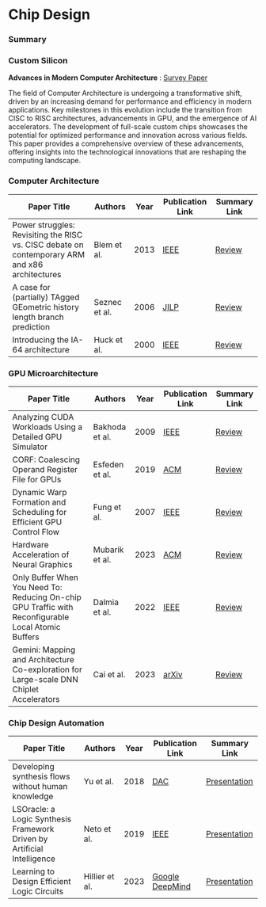 # Chip Design

### Summary

### Custom Silicon
**Advances in Modern Computer Architecture** : 
[Survey Paper](./Review_CustomSi.pdf)

The field of Computer Architecture is undergoing a transformative shift, driven by an increasing demand for performance and efficiency in modern applications. Key milestones in this evolution include the transition from CISC to RISC architectures, advancements in GPU, and the emergence of AI accelerators. The development of full-scale custom chips showcases the potential for optimized performance and innovation across various fields. This paper provides a comprehensive overview of these advancements, offering insights into the technological innovations that are reshaping the computing landscape. 

### Computer Architecture
| Paper Title                                       | Authors          | Year | Publication Link                            | Summary Link |
|---------------------------------------------------|------------------|------|---------------------------------------------|----|
| Power struggles: Revisiting the RISC vs. CISC debate on contemporary ARM and x86 architectures | Blem et al. | 2013 | [IEEE](https://ieeexplore.ieee.org/document/6522302) | [Review](./CompArch/Power_Struggles.md) |
| A case for (partially) TAgged GEometric history length branch prediction | Seznec et al. | 2006 | [JILP](https://jilp.org/vol8/v8paper1.pdf) | [Review](./CompArch/TAGE.md) |
| Introducing the IA-64 architecture | Huck et al. | 2000 | [IEEE](https://ieeexplore.ieee.org/document/877947) | [Review](./CompArch/IA-64.md) |

### GPU Microarchitecture
| Paper Title                                       | Authors          | Year | Publication Link                            | Summary Link |
|---------------------------------------------------|------------------|------|---------------------------------------------|----|
| Analyzing CUDA Workloads Using a Detailed GPU Simulator | Bakhoda et al. | 2009 | [IEEE](https://ieeexplore.ieee.org/document/4919648) | [Review](./GPU/Bakhoda_2009_CUDA.md) |
| CORF: Coalescing Operand Register File for GPUs | Esfeden et al. | 2019 | [ACM](https://dl.acm.org/doi/10.1145/3297858.3304026) | [Review](./GPU/Esfeden_2019_CORF.md) |
| Dynamic Warp Formation and Scheduling for Efficient GPU Control Flow | Fung et al. | 2007 | [IEEE](https://ieeexplore.ieee.org/document/4408272) | [Review](./GPU/Fung_2007_Dynamic_Warp.md) |
| Hardware Acceleration of Neural Graphics | Mubarik et al. | 2023 | [ACM](https://dl.acm.org/doi/10.1145/3579371.3589085) | [Review](./GPU/Mubarik_2023_Neural.md) |
| Only Buffer When You Need To: Reducing On-chip GPU Traffic with Reconfigurable Local Atomic Buffers | Dalmia et al. | 2022 | [IEEE](https://ieeexplore.ieee.org/document/9773230) | [Review](./GPU/Dalmia_2022_LAB.pdf) |
| Gemini: Mapping and Architecture Co-exploration for Large-scale DNN Chiplet Accelerators | Cai et al. | 2023 | [arXiv](https://arxiv.org/pdf/2312.16436) | [Review](./GPU/Cai_2023_Gemini.md) |

### Chip Design Automation
| Paper Title                                       | Authors          | Year | Publication Link                            | Summary Link |
|---------------------------------------------------|------------------|------|---------------------------------------------|----|
| Developing synthesis flows without human knowledge | Yu et al. | 2018 | [DAC](https://dl.acm.org/doi/10.1145/3195970.3196026) | [Presentation](./Automation/ML_LogicSynth.pdf) |
| LSOracle: a Logic Synthesis Framework Driven by Artificial Intelligence | Neto et al. | 2019 | [IEEE](https://ieeexplore.ieee.org/document/8942145) | [Presentation](./Automation/ML_LogicSynth.pdf) |
| Learning to Design Efficient Logic Circuits | Hillier et al. | 2023 | [Google DeepMind](https://deepmind.google/impact/optimizing-computer-systems-with-more-generalized-ai-tools/) | [Presentation](./Automation/ML_LogicSynth.pdf) |
